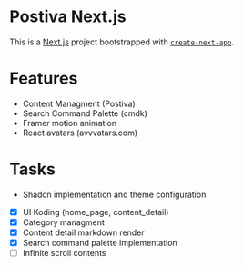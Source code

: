 # Postiva Next.js

This is a [Next.js](https://nextjs.org/) project bootstrapped with [`create-next-app`](https://github.com/vercel/next.js/tree/canary/packages/create-next-app).

# Features

* Content Managment (Postiva)
* Search Command Palette (cmdk)
* Framer motion animation
* React avatars (avvvatars.com)

# Tasks

* Shadcn implementation and theme configuration
* [x] UI Koding (home_page, content_detail)
* [x] Category managment
* [x] Content detail markdown render
* [x] Search command palette implementation
* [ ] Infinite scroll contents